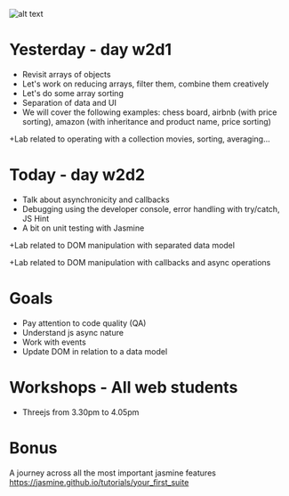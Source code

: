 ![alt text](https://github.com/webmad1019-1/day3_advanced-selectors-positioning-full-layout/blob/master/img/logo2.png?raw "")

# Yesterday - day w2d1

* Revisit arrays of objects
* Let's work on reducing arrays, filter them, combine them creatively
* Let's do some array sorting
* Separation of data and UI
* We will cover the following examples: chess board, airbnb (with price sorting), amazon (with inheritance and product name, price sorting)

+Lab related to operating with a collection movies, sorting, averaging...

# Today - day w2d2

* Talk about asynchronicity and callbacks
* Debugging using the developer console, error handling with try/catch, JS Hint
* A bit on unit testing with Jasmine

+Lab related to DOM manipulation with separated data model

+Lab related to DOM manipulation with callbacks and async operations

# Goals

* Pay attention to code quality (QA)
* Understand js async nature
* Work with events
* Update DOM in relation to a data model

# Workshops - All web students

* Threejs from 3.30pm to 4.05pm

# Bonus

A journey across all the most important jasmine features
https://jasmine.github.io/tutorials/your_first_suite